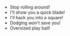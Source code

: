 - Stop rolling around!
- I'll show you a quick blade!
- I'll hack you into a square!
- Dodging won't save you!
- Oversized play ball!
